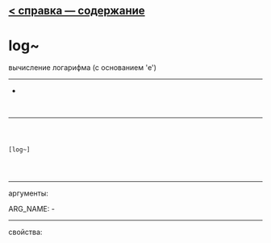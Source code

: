 [< справка — содержание](ceammc_lib.html)
---

# log~


вычисление логарифма (с основанием &#39;e&#39;)

---

-
<br>


---


```



[log~]


            
```

---
аргументы:

ARG_NAME: -<br>

---
свойства:


